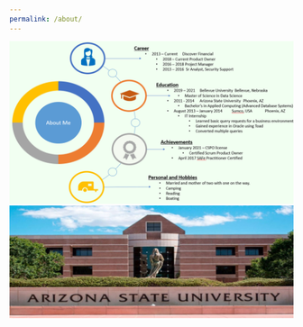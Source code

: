 ```yaml
---
permalink: /about/
---
```


<img src="/images/aboutMePic.PNG">

<img src="/images/asu-wide-shot-fb.jpg">
